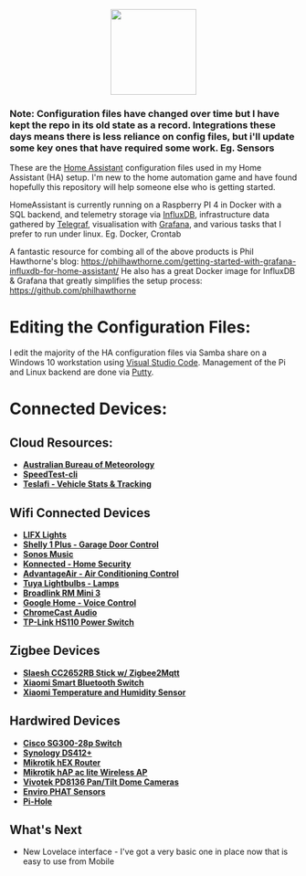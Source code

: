 
<p align="center">
<img src="https://www.home-assistant.io/images/home-assistant-logo.svg" width="150">
</p>

### Note: Configuration files have changed over time but I have kept the repo in its old state as a record.  Integrations these days means there is less reliance on config files, but i'll update some key ones that have required some work. Eg. Sensors

These are the [Home Assistant](https://home-assistant.io/) configuration files used in my Home Assistant (HA) setup. 
I'm new to the home automation game and have found hopefully this repository will help someone else who is getting started. 

HomeAssistant is currently running on a Raspberry PI 4 in Docker with a SQL backend, and telemetry storage via [InfluxDB](https://www.influxdata.com/time-series-platform/influxdb/), infrastructure data gathered by [Telegraf](https://www.influxdata.com/time-series-platform/telegraf), visualisation with [Grafana](https://grafana.com/), and various tasks that I prefer to run under linux. Eg. Docker, Crontab 

A fantastic resource for combing all of the above products is Phil Hawthorne's blog: https://philhawthorne.com/getting-started-with-grafana-influxdb-for-home-assistant/
He also has a great Docker image for InfluxDB & Grafana that greatly simplifies the setup process:  https://github.com/philhawthorne

# Editing the Configuration Files:
I edit the majority of the HA configuration files via Samba share on a Windows 10 workstation using [Visual Studio Code](https://code.visualstudio.com/).
Management of the Pi and Linux backend are done via [Putty](https://www.putty.org/).

# Connected Devices:

## Cloud Resources:
* __[Australian Bureau of Meteorology](http://www.bom.gov.au)__
* __[SpeedTest-cli](https://github.com/sivel/speedtest-cli)__
* __[Teslafi - Vehicle Stats & Tracking](https://www.teslafi.com)__

## Wifi Connected Devices
* __[LIFX Lights](https://www.lifx.com.au/)__ 
* __[Shelly 1 Plus - Garage Door Control](https://shelly.cloud/shelly-plus-1)__
* __[Sonos Music](https://www.sonos.com/en-au/home)__
* __[Konnected - Home Security](https://konnected.io)__
* __[AdvantageAir - Air Conditioning Control](https://www.advantageair.com.au/myplace)__
* __[Tuya Lightbulbs - Lamps](https://www.tuya.com)__
* __[Broadlink RM Mini 3](https://www.amazon.com/BroadLink-Control-Universal-Remote-RMMINI3-EN/dp/B01FK2SDOC/ref=sr_1_2?ie=UTF8&qid=1499475366&sr=8-2&keywords=broadlink+mini3)__
* __[Google Home - Voice Control](https://store.google.com/au/product/google_home_mini)__
* __[ChromeCast Audio](https://store.google.com/us/product/chromecast_audio)__
* __[TP-Link HS110 Power Switch](https://www.tp-link.com/au/products/details/cat-5258_HS110.html)__


## Zigbee Devices
* __[Slaesh CC2652RB Stick w/ Zigbee2Mqtt](https://slae.sh/projects/cc2652)__
* __[Xiaomi Smart Bluetooth Switch](https://www.gearbest.com/smart-light-bulb/pp_257679.html)__
* __[Xiaomi Temperature and Humidity Sensor](https://www.gearbest.com/access-control/pp_626702.html)__

## Hardwired Devices
* __[Cisco SG300-28p Switch](https://www.cisco.com/c/en/us/support/switches/sg300-28pp-28-port-gigabit-poe-plus-managed-switch/model.html)__
* __[Synology DS412+ ](https://www.synology.com/en-us/support/download/DS412+#utilities)__
* __[Mikrotik hEX Router ](https://mikrotik.com/product/RB750Gr3)__ 
* __[Mikrotik hAP ac lite Wireless AP](https://mikrotik.com/product/RB952Ui-5ac2nD)__
* __[Vivotek PD8136 Pan/Tilt Dome Cameras ](https://www.vivotek.com/website/pd8136/)__
* __[Enviro PHAT Sensors](https://shop.pimoroni.com/products/enviro-phat)__
* __[Pi-Hole](https://pi-hole.net/)__

   
## What's Next
- New Lovelace interface - I've got a very basic one in place now that is easy to use from Mobile 

